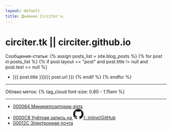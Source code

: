```yaml
---
layout: default
title: Дневник Circiter'а.
---
```


# circiter.tk || circiter.github.io

Сообщения-статьи:
{% assign posts_list = site.blog_posts %}
{% for post in posts_list %}
    {% if post.layout == "post" and post.title != null and post.test == null %}
* [{{ post.title }}]({{ post.url }})
    {% endif %}
{% endfor %}

<hr>
Облако меток: {% tag_cloud font-size: 0.80 - 1.15em %}

<hr>

- [000064 Минирепозитории gists](https://gist.github.com/Circiter/)
- [0000C8 Учётная запись на ![](/public/images/github-mark.png){:.inline}GitHub](https://github.com/Circiter)
- [00012C Электронная почта](mailto:xcirciter@gmail.com)
